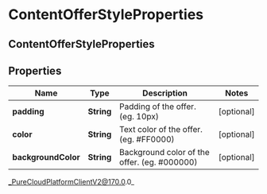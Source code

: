 # ContentOfferStyleProperties

## ContentOfferStyleProperties

## Properties

|Name | Type | Description | Notes|
|------------ | ------------- | ------------- | -------------|
| **padding** | **String** | Padding of the offer. (eg. 10px) | [optional] |
| **color** | **String** | Text color of the offer. (eg. #FF0000) | [optional] |
| **backgroundColor** | **String** | Background color of the offer. (eg. #000000) | [optional] |



_PureCloudPlatformClientV2@170.0.0_
